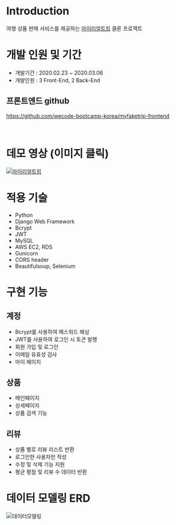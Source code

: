 # Introduction
여행 상품 판매 서비스를 제공하는 [마이리얼트립](https://www.myrealtrip.com/) 클론 프로젝트

# 개발 인원 및 기간
- 개발기간 : 2020.02.23 ~ 2020.03.06
- 개발인원 : 3 Front-End, 2 Back-End

## 프론트엔드 github
https://github.com/wecode-bootcamp-korea/myfaketrip-frontend

<br/>

# 데모 영상 (이미지 클릭)
[![마이리얼트립](https://k.kakaocdn.net/dn/t8jNH/btqCyndYMRG/kG3rxJjM6kM8wrwLzu8ZL0/img.png)](https://youtu.be/DQS73OiWkKM)

# 적용 기술
- Python
- Django Web Framework
- Bcrypt
- JWT
- MySQL
- AWS EC2, RDS
- Gunicorn
- CORS header
- Beautifulsoup, Selenium

# 구현 기능
## 계정
- Bcrypt를 사용하여 패스워드 해싱
- JWT를 사용하여 로그인 시 토큰 발행 
- 회원 가입 및 로그인
- 이메일 유효성 검사
- 마이 페이지

## 상품
- 메인페이지
- 상세페이지
- 상품 검색 기능

## 리뷰
- 상품 별로 리뷰 리스트 반환
- 로그인한 사용자만 작성
- 수정 및 삭제 기능 지원
- 평균 평점 및 리뷰 수 데이터 반환

# 데이터 모델링 ERD
![데이터모델링](https://img1.daumcdn.net/thumb/R1280x0/?scode=mtistory2&fname=https%3A%2F%2Fk.kakaocdn.net%2Fdn%2Fl3Dw8%2FbtqCuYzsUvM%2FqnzHvTa8MpM2UcBNmPiITK%2Fimg.png)

